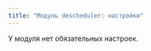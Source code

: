 ```yaml
---
title: "Модуль descheduler: настройки"
---
```


У модуля нет обязательных настроек.

<!-- SCHEMA -->
